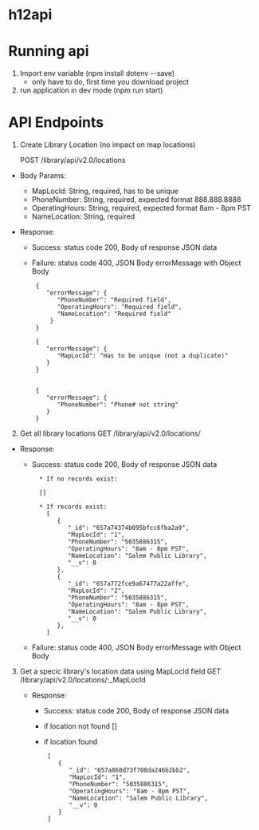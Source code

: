 # h12api

# Running api

1. Import env variable (npm install dotenv --save)
   - only have to do, first time you download project
2. run application in dev mode (npm run start)

# API Endpoints

1. Create Library Location (no impact on map locations)

   POST /library/api/v2.0/locations

- Body Params:

  - MapLocId: String, required, has to be unique
  - PhoneNumber: String, required, expected format 888.888.8888
  - OperatingHours: String, required, expected format 8am - 8pm PST
  - NameLocation: String, required

- Response:

  - Success: status code 200, Body of response JSON data
  - Failure: status code 400, JSON Body errorMessage with Object Body

         {
            "errorMessage": {
               "PhoneNumber": "Required field",
               "OperatingHours": "Required field",
               "NameLocation": "Required field"
             }
         }

         {
            "errorMessage": {
               "MapLocId": "Has to be unique (not a duplicate)"
            }
         }


         {
            "errorMessage": {
               "PhoneNumber": "Phone# not string"
            }
         }

2. Get all library locations
   GET /library/api/v2.0/locations/

- Response:

  - Success: status code 200, Body of response JSON data

          * If no records exist:

          []

          * If records exist:
            [
               {
                  "_id": "657a74374b095bfcc6fba2a9",
                  "MapLocId": "1",
                  "PhoneNumber": "5035886315",
                  "OperatingHours": "8am - 8pm PST",
                  "NameLocation": "Salem Public Library",
                  "__v": 0
               },
               {
                  "_id": "657a772fce9a67477a22affe",
                  "MapLocId": "2",
                  "PhoneNumber": "5035886315",
                  "OperatingHours": "8am - 8pm PST",
                  "NameLocation": "Salem Public Library",
                  "__v": 0
               },
            ]

  - Failure: status code 400, JSON Body errorMessage with Object Body

3.  Get a specic library's location data using MapLocId field
    GET /library/api/v2.0/locations/:\_MapLocId

    - Response:

      - Success: status code 200, Body of response JSON data

      * if location not found
        []

      * if location found

             [
                {
                   "_id": "657a860d73f708da246b2bb2",
                   "MapLocId": "1",
                   "PhoneNumber": "5035886315",
                   "OperatingHours": "8am - 8pm PST",
                   "NameLocation": "Salem Public Library",
                   "__v": 0
                }
             ]
